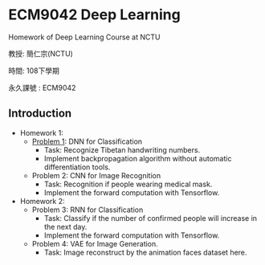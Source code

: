 # ECM9042 Deep Learning

Homework of Deep Learning Course at NCTU

教授: 簡仁宗(NCTU)

時間: 108下學期

永久課號 : ECM9042

## Introduction

- Homework 1:
  - [Problem 1](https://github.com/Hong-CC/ECM9042-Deep-Learning/tree/main/Problem1): DNN for Classification
    - Task: Recognize Tibetan handwriting numbers.
    - Implement backpropagation algorithm without automatic differentiation tools.
  - Problem 2: CNN for Image Recognition
    - Task: Recognition if people wearing medical mask.
    - Implement the forward computation with Tensorflow.
- Homework 2:
  - Problem 3: RNN for Classification
    - Task: Classify if the number of confirmed people will increase in the next day.
    - Implement the forward computation with Tensorflow. 
  - Problem 4: VAE for Image Generation.
    - Task: Image reconstruct by the animation faces dataset here.